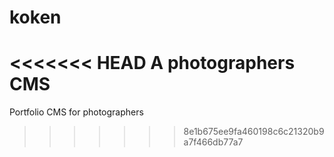 # koken
<<<<<<< HEAD
A photographers CMS
=======
Portfolio CMS for photographers
>>>>>>> 8e1b675ee9fa460198c6c21320b9a7f466db77a7
